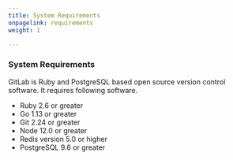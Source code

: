 ```yaml
---
title: System Requirements
onpagelink: requirements
weight: 1

---
```


### **System Requirements**

GitLab is Ruby and PostgreSQL based open source version control software. It requires following software.

- Ruby 2.6 or greater
- Go 1.13 or greater
- Git 2.24 or greater
- Node 12.0 or greater
- Redis version 5.0 or higher
- PostgreSQL 9.6 or greater
 
